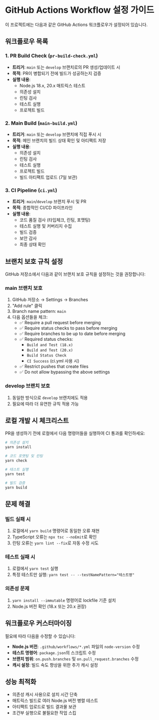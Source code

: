 # GitHub Actions Workflow 설정 가이드

이 프로젝트에는 다음과 같은 GitHub Actions 워크플로우가 설정되어 있습니다.

## 워크플로우 목록

### 1. PR Build Check (`pr-build-check.yml`)

- **트리거**: `main` 또는 `develop` 브랜치로의 PR 생성/업데이트 시
- **목적**: PR이 병합되기 전에 빌드가 성공하는지 검증
- **실행 내용**:
  - Node.js 18.x, 20.x 매트릭스 테스트
  - 의존성 설치
  - 린팅 검사
  - 테스트 실행
  - 프로젝트 빌드

### 2. Main Build (`main-build.yml`)

- **트리거**: `main` 또는 `develop` 브랜치에 직접 푸시 시
- **목적**: 메인 브랜치의 빌드 상태 확인 및 아티팩트 저장
- **실행 내용**:
  - 의존성 설치
  - 린팅 검사
  - 테스트 실행
  - 프로젝트 빌드
  - 빌드 아티팩트 업로드 (7일 보관)

### 3. CI Pipeline (`ci.yml`)

- **트리거**: `main`/`develop` 브랜치 푸시 및 PR
- **목적**: 종합적인 CI/CD 파이프라인
- **실행 내용**:
  - 코드 품질 검사 (타입체크, 린팅, 포맷팅)
  - 테스트 실행 및 커버리지 수집
  - 빌드 검증
  - 보안 감사
  - 최종 상태 확인

## 브랜치 보호 규칙 설정

GitHub 저장소에서 다음과 같이 브랜치 보호 규칙을 설정하는 것을 권장합니다:

### main 브랜치 보호

1. GitHub 저장소 → Settings → Branches
2. "Add rule" 클릭
3. Branch name pattern: `main`
4. 다음 옵션들을 체크:
   - ✅ Require a pull request before merging
   - ✅ Require status checks to pass before merging
   - ✅ Require branches to be up to date before merging
   - ✅ Required status checks:
     - `Build and Test (18.x)`
     - `Build and Test (20.x)`
     - `Build Status Check`
     - `CI Success` (ci.yml 사용 시)
   - ✅ Restrict pushes that create files
   - ✅ Do not allow bypassing the above settings

### develop 브랜치 보호

1. 동일한 방식으로 `develop` 브랜치에도 적용
2. 필요에 따라 더 유연한 규칙 적용 가능

## 로컬 개발 시 체크리스트

PR을 생성하기 전에 로컬에서 다음 명령어들을 실행하여 CI 통과를 확인하세요:

```bash
# 의존성 설치
yarn install

# 코드 포맷팅 및 린팅
yarn check

# 테스트 실행
yarn test

# 빌드 검증
yarn build
```

## 문제 해결

### 빌드 실패 시

1. 로컬에서 `yarn build` 명령어로 동일한 오류 재현
2. TypeScript 오류는 `npx tsc --noEmit`로 확인
3. 린팅 오류는 `yarn lint --fix`로 자동 수정 시도

### 테스트 실패 시

1. 로컬에서 `yarn test` 실행
2. 특정 테스트만 실행: `yarn test -- --testNamePattern="테스트명"`

### 의존성 문제

1. `yarn install --immutable` 명령어로 lockfile 기준 설치
2. Node.js 버전 확인 (18.x 또는 20.x 권장)

## 워크플로우 커스터마이징

필요에 따라 다음을 수정할 수 있습니다:

- **Node.js 버전**: `.github/workflows/*.yml` 파일의 `node-version` 수정
- **테스트 명령어**: `package.json`의 스크립트 수정
- **브랜치 범위**: `on.push.branches` 및 `on.pull_request.branches` 수정
- **캐시 설정**: 빌드 속도 향상을 위한 추가 캐시 설정

## 성능 최적화

- 의존성 캐시 사용으로 설치 시간 단축
- 매트릭스 빌드로 여러 Node.js 버전 병렬 테스트
- 아티팩트 업로드로 빌드 결과물 보관
- 조건부 실행으로 불필요한 작업 스킵
